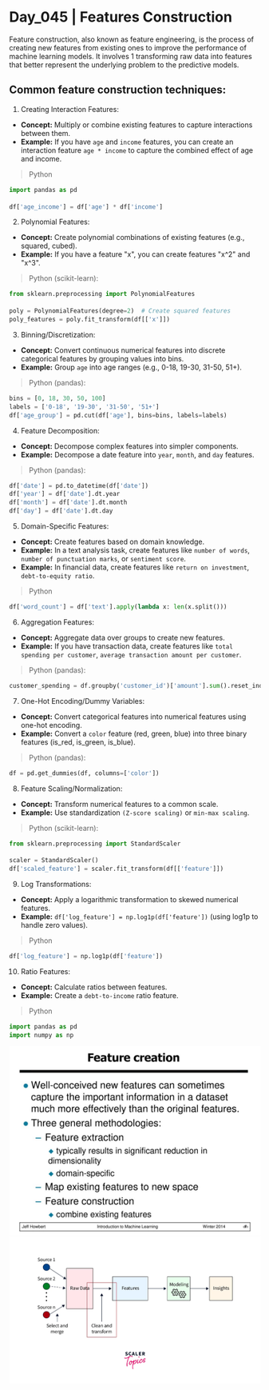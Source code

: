 # Day_045 | Features Construction
Feature construction, also known as feature engineering, is the process of creating new features from existing ones to improve the performance of machine learning models. It involves 1  transforming raw data into features that better represent the underlying problem to the predictive models.


## Common feature construction techniques:

1. Creating Interaction Features:
- **Concept:** Multiply or combine existing features to capture interactions between them.
- **Example:** If you have `age` and `income` features, you can create an interaction feature `age * income` to capture the combined effect of age and income.

>Python
```python
import pandas as pd

df['age_income'] = df['age'] * df['income']
```

2. Polynomial Features:
- **Concept:** Create polynomial combinations of existing features (e.g., squared, cubed).
- **Example:** If you have a feature "x", you can create features "x^2" and "x^3".

> Python (scikit-learn):
```python
from sklearn.preprocessing import PolynomialFeatures

poly = PolynomialFeatures(degree=2)  # Create squared features
poly_features = poly.fit_transform(df[['x']])
```

3. Binning/Discretization:
- **Concept:** Convert continuous numerical features into discrete categorical features by grouping values into bins.
- **Example:** Group `age` into age ranges (e.g., 0-18, 19-30, 31-50, 51+).

>Python (pandas):
```python
bins = [0, 18, 30, 50, 100]
labels = ['0-18', '19-30', '31-50', '51+']
df['age_group'] = pd.cut(df['age'], bins=bins, labels=labels)
```

4. Feature Decomposition:
- **Concept:** Decompose complex features into simpler components.
- **Example:** Decompose a date feature into `year`, `month`, and `day` features.

> Python (pandas):
```python
df['date'] = pd.to_datetime(df['date'])
df['year'] = df['date'].dt.year
df['month'] = df['date'].dt.month
df['day'] = df['date'].dt.day
```

5. Domain-Specific Features:

- **Concept:** Create features based on domain knowledge.
- **Example:** In a text analysis task, create features like `number of words`, `number of punctuation marks`, or `sentiment score`.
- **Example:** In financial data, create features like `return on investment`, `debt-to-equity ratio`.

> Python
```python
df['word_count'] = df['text'].apply(lambda x: len(x.split()))
```

6. Aggregation Features:

- **Concept:** Aggregate data over groups to create new features.
- **Example:** If you have transaction data, create features like `total spending per customer`, `average transaction amount per customer`.

> Python (pandas):
```python
customer_spending = df.groupby('customer_id')['amount'].sum().reset_index()
```

7. One-Hot Encoding/Dummy Variables:
- **Concept:** Convert categorical features into numerical features using one-hot encoding.
- **Example:** Convert a `color` feature (red, green, blue) into three binary features (is_red, is_green, is_blue).

> Python (pandas):
```python
df = pd.get_dummies(df, columns=['color'])
```

8. Feature Scaling/Normalization:
- **Concept:** Transform numerical features to a common scale.
- **Example:** Use standardization `(Z-score scaling)` or `min-max scaling`.

> Python (scikit-learn):
```python
from sklearn.preprocessing import StandardScaler

scaler = StandardScaler()
df['scaled_feature'] = scaler.fit_transform(df[['feature']])
```

9. Log Transformations:
- **Concept:** Apply a logarithmic transformation to skewed numerical features.
- **Example:** `df['log_feature'] = np.log1p(df['feature'])` (using log1p to handle zero values).

> Python
```python
df['log_feature'] = np.log1p(df['feature'])
```

10. Ratio Features:
- **Concept:** Calculate ratios between features.
- **Example:** Create a `debt-to-income` ratio feature.

> Python
```python
import pandas as pd
import numpy as np
```

![image1](assets/12.jpg)
![image1](assets/1.webp)